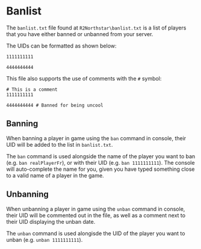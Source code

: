 # Banlist

The `banlist.txt` file found at `R2Northstar\banlist.txt` is a list of players that you have either banned or unbanned from your server.

The UIDs can be formatted as shown below:
```
1111111111

4444444444
```

This file also supports the use of comments with the `#` symbol:

```
# This is a comment
1111111111

4444444444 # Banned for being uncool
```

## Banning

When banning a player in game using the `ban` command in console, their UID will be added to the list in `banlist.txt`.

The `ban` command is used alongside the name of the player you want to ban (e.g. `ban realPlayerFr`), or with their UID (e.g. `ban 1111111111`). The console will auto-complete the name for you, given you have typed something close to a valid name of a player in the game.

## Unbanning

When unbanning a player in game using the `unban` command in console, their UID will be commented out in the file, as well as a comment next to their UID displaying the unban date.

The `unban` command is used alongisde the UID of the player you want to unban (e.g. `unban 1111111111`).
